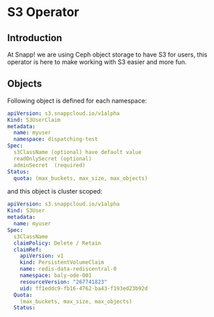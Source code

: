 # S3 Operator

## Introduction

At Snapp! we are using Ceph object storage to have S3 for users, this operator is here
to make working with S3 easier and more fun.

## Objects

Following object is defined for each namespace:

```yaml
apiVersion: s3.snappcloud.io/v1alpha
Kind: S3UserClaim
metadata:
  name: myuser
  namespace: dispatching-test
Spec:
  s3ClassName (optional) have default value
  readOnlySecret (optional)
  adminSecret  (required)
Status:
  quota: (max_buckets, max_size, max_objects)
```

and this object is cluster scoped:

```yaml
apiVersion: s3.snappcloud.io/v1alpha
Kind: S3User
metadata:
  name: myuser
Spec:
  s3ClassName
  claimPolicy: Delete / Retain
  claimRef:
	apiVersion: v1
	kind: PersistentVolumeClaim
	name: redis-data-rediscentral-0
	namespace: baly-ode-001
	resourceVersion: "267741823"
	uid: ff1eddc9-fb16-4762-ba43-f193ed23b92d  
  Quota:
    (max_buckets, max_size, max_objects)
  Status:
```
